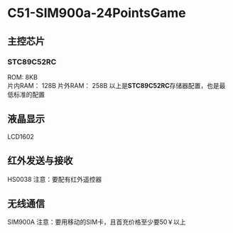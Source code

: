 # C51-SIM900a-24PointsGame
## 主控芯片
### STC89C52RC
ROM:      8KB    
片内RAM： 128B
片外RAM： 258B
以上是**STC89C52RC**存储器配置，也是最低标准的配置
## 液晶显示
LCD1602
## 红外发送与接收
HS0038
注意：要配有红外遥控器
## 无线通信
SIM900A
注意：要用移动的SIM卡，且首充价格至少要50￥以上
